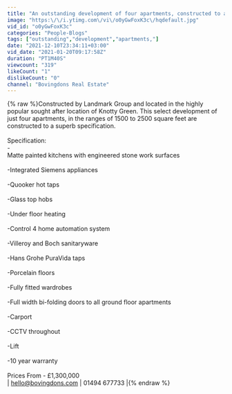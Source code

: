 ```yaml
---
title: "An outstanding development of four apartments, constructed to a superb specification."
image: "https:\/\/i.ytimg.com\/vi\/o0yGwFoxK3c\/hqdefault.jpg"
vid_id: "o0yGwFoxK3c"
categories: "People-Blogs"
tags: ["outstanding","development","apartments,"]
date: "2021-12-10T23:34:11+03:00"
vid_date: "2021-01-20T09:17:58Z"
duration: "PT1M40S"
viewcount: "319"
likeCount: "1"
dislikeCount: "0"
channel: "Bovingdons Real Estate"
---
```

{% raw %}Constructed by Landmark Group and located in the highly popular sought after location of Knotty Green. This select development of just four apartments, in the ranges of 1500 to 2500 square feet are constructed to a superb specification.<br /><br />Specification:<br />-<br />Matte painted kitchens with engineered stone work surfaces<br /><br />-Integrated Siemens appliances<br /><br />-Quooker hot taps<br /><br />-Glass top hobs<br /><br />-Under floor heating<br /><br />-Control 4 home automation system<br /><br />-Villeroy and Boch sanitaryware<br /><br />-Hans Grohe PuraVida taps<br /><br />-Porcelain floors<br /><br />-Fully fitted wardrobes<br /><br />-Full width bi-folding doors to all ground floor apartments<br /><br />-Carport<br /><br />-CCTV throughout<br /><br />-Lift<br /><br />-10 year warranty<br /><br />Prices From - £1,300,000<br />| hello@bovingdons.com | 01494 677733 |{% endraw %}
